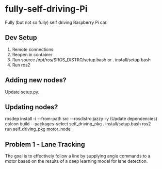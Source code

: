 # fully-self-driving-Pi
Fully (but not so fully) self driving Raspberry Pi car.

## Dev Setup
1. Remote connections
2. Reopen in container
3. Run source /opt/ros/$ROS_DISTRO/setup.bash or . install/setup.bash
4. Run ros2

## Adding new nodes?
Update setup.py.

## Updating nodes?
rosdep install -i --from-path src --rosdistro jazzy -y (Update dependencies)
colcon build --packages-select self_driving_pkg
. install/setup.bash
ros2 run self_driving_pkg motor_node

## Problem 1 - Lane Tracking
The goal is to effectively follow a line by supplying angle commands to a motor based on the results of a deep learning model for lane detection.